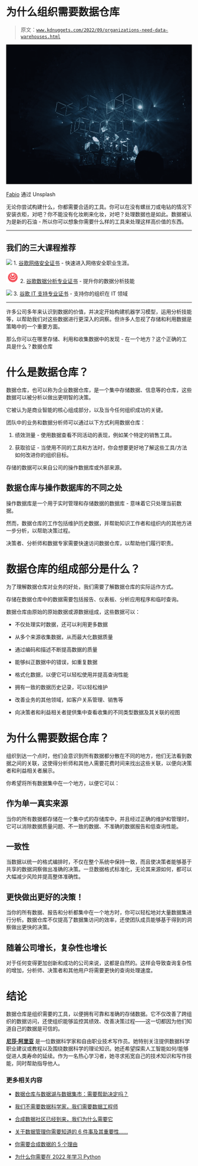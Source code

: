 # 为什么组织需要数据仓库

> 原文：[`www.kdnuggets.com/2022/09/organizations-need-data-warehouses.html`](https://www.kdnuggets.com/2022/09/organizations-need-data-warehouses.html)

![为什么组织需要数据仓库](img/78bf2d024a0f28d367eff2ecf8ff98f6.png)

[Fabio](https://unsplash.com/@fabioha) 通过 Unsplash

无论你尝试构建什么，你都需要合适的工具。你可以在没有螺丝刀或电钻的情况下安装衣柜，对吧？你不能没有化妆刷来化妆，对吧？处理数据也是如此。数据被认为是新的石油 - 所以你可以想象你需要什么样的工具来处理这样高价值的东西。

* * *

## 我们的三大课程推荐

![](img/0244c01ba9267c002ef39d4907e0b8fb.png) 1\. [谷歌网络安全证书](https://www.kdnuggets.com/google-cybersecurity) - 快速进入网络安全职业生涯。

![](img/e225c49c3c91745821c8c0368bf04711.png) 2\. [谷歌数据分析专业证书](https://www.kdnuggets.com/google-data-analytics) - 提升你的数据分析技能

![](img/0244c01ba9267c002ef39d4907e0b8fb.png) 3\. [谷歌 IT 支持专业证书](https://www.kdnuggets.com/google-itsupport) - 支持你的组织在 IT 领域

* * *

许多公司多年来认识到数据的价值，并决定开始构建机器学习模型，运用分析技能等，以帮助我们对这些数据进行更深入的洞察。但许多人忽视了存储和利用数据是策略中的一个重要方面。

那么你可以在哪里存储、利用和收集数据中的发现 - 在一个地方？这个正确的工具是什么？数据仓库

# 什么是数据仓库？

数据仓库，也可以称为企业数据仓库，是一个集中存储数据、信息等的仓库，这些数据可以被分析以做出更明智的决策。

它被认为是商业智能的核心组成部分，以及当今任何组织成功的关键。

团队中的业务和数据分析师可以通过以下方式利用数据仓库：

1.  绩效测量 - 使用数据查看不同活动的表现，例如某个特定的销售工具。

1.  获取验证 - 当使用不同的工具和方法时，你会想要更好地了解这些工具/方法如何改进你的组织目标。

存储的数据可以来自公司的操作数据库或外部来源。

## 数据仓库与操作数据库的不同之处

操作数据库是一个用于实时管理和存储数据的数据库 - 意味着它只处理当前数据。

然而，数据仓库的工作包括维护历史数据，并帮助知识工作者和组织内的其他方进一步分析，以帮助决策过程。

决策者、分析师和数据专家需要快速访问数据仓库，以帮助他们履行职责。

# 数据仓库的组成部分是什么？

为了理解数据仓库对业务的好处，我们需要了解数据仓库的实际运作方式。

存储在数据仓库中的数据需要包括报告、仪表板、分析应用程序和临时查询。

数据仓库由原始的原始数据或源数据组成，这些数据可以：

+   不仅处理实时数据，还可以利用更多数据

+   从多个来源收集数据，从而最大化数据质量

+   通过编码和描述不断提高数据的质量

+   能够纠正数据中的错误，如重复数据

+   格式化数据，以便它可以轻松使用并提高查询性能

+   拥有一致的数据历史记录，可以轻松维护

+   改善业务的其他领域，如客户关系管理、销售等

+   向决策者和利益相关者提供集中查看收集的不同类型数据及其关联的视图

# 为什么需要数据仓库？

组织到达一个点时，他们会意识到所有数据都分散在不同的地方，他们无法看到数据之间的关联，这使得分析师和其他人需要花费时间来找出这些关联，以便向决策者和利益相关者展示。

你希望将所有数据集中在一个地方，以便它可以：

## 作为单一真实来源

当你的所有数据都存储在一个集中式的存储库中，并且经过正确的维护和管理时，它可以消除数据质量问题、不一致的数据、不准确的数据报告和低查询性能。

## 一致性

当数据以统一的格式编排时，不仅在整个系统中保持一致，而且使决策者能够基于共享的数据洞察做出准确的决策。一旦数据格式标准化，无论其来源如何，都可以大幅减少风险并提高整体准确性。

## 更快做出更好的决策！

当你的所有数据、报告和分析都集中在一个地方时，你可以轻松地对大量数据集进行分析。数据仓库不仅提高了数据集访问的效率，还使团队成员能够基于得到的洞察做出更快的决策。

## 随着公司增长，复杂性也增长

对于任何变得更加创新和成功的公司来说，这都是自然的。这样会导致查询复杂性的增加，分析师、决策者和其他用户将需要更快的查询处理速度。

# 结论

数据仓库是组织需要的工具，以便拥有可靠和准确的存储数据。它不仅改善了跨组织的数据访问，还使组织能够监控其绩效、改善决策过程——这一切都因为他们知道自己的数据是可信的。

**[尼莎·阿里亚](https://www.linkedin.com/in/nisha-arya-ahmed/)** 是一位数据科学家和自由职业技术写作员。她特别关注提供数据科学职业建议或教程以及围绕数据科学的理论知识。她还希望探索人工智能如何/能够促进人类寿命的延续。作为一名热心学习者，她寻求拓宽自己的技术知识和写作技能，同时帮助指导他人。

### 更多相关内容

+   [数据仓库与数据湖与数据集市：需要帮助决定吗？](https://www.kdnuggets.com/data-warehouses-vs-data-lakes-vs-data-marts-need-help-deciding)

+   [我们不需要数据科学家，我们需要数据工程师](https://www.kdnuggets.com/2021/02/dont-need-data-scientists-need-data-engineers.html)

+   [合成数据社区已经到来，我们为什么需要它](https://www.kdnuggets.com/2022/04/community-synthetic-data-need.html)

+   [关于数据管理你需要知道的 6 件事及其重要性……](https://www.kdnuggets.com/2022/05/6-things-need-know-data-management-matters-computer-vision.html)

+   [你需要合成数据的 5 个理由](https://www.kdnuggets.com/2023/02/5-reasons-need-synthetic-data.html)

+   [为什么你需要在 2022 年学习 Python](https://www.kdnuggets.com/2022/04/need-learn-python-2022.html)
